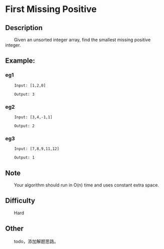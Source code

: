 # First Missing Positive

## Description

&emsp;&emsp;Given an unsorted integer array, find the smallest missing positive integer.

## Example:

### eg1

```
    Input: [1,2,0]
    
    Output: 3
```

### eg2

```
    Input: [3,4,-1,1]
    
    Output: 2
```

### eg3

```
    Input: [7,8,9,11,12]
    
    Output: 1
```

## Note

&emsp;&emsp;Your algorithm should run in O\(n\) time and uses constant extra space.

## Difficulty

&emsp;&emsp;Hard

## Other

&emsp;&emsp;todo，添加解题思路。